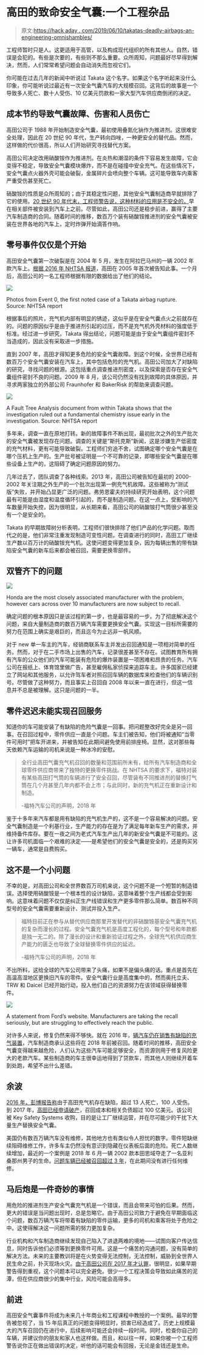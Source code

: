 # 高田的致命安全气囊:一个工程杂品

> 原文:[https://hack aday . com/2019/06/10/takatas-deadly-airbags-an-engineering-omnishambles/](https://hackaday.com/2019/06/10/takatas-deadly-airbags-an-engineering-omnishambles/)

工程师暂时只是人。这更适用于高管，以及构成现代组织的所有其他人。自然，错误是会犯的。有些是次要的，有些则不那么重要。众所周知，问题最好尽早得到解决，然而，人们常常希望问题会自动消失而忽视它们。

你可能在过去几年的新闻中听说过 Takata 这个名字。如果这个名字听起来没什么印象，你可能听说过最近有一次安全气囊汽车的大规模召回。这背后的故事是一个导致多人死亡、数十人受伤、10 亿美元罚款和一家大型汽车供应商倒闭的决定。

## 成本节约导致气囊故障、伤害和人员伤亡

高田公司于 1988 年开始制造安全气囊，最初使用叠氮化钠作为推进剂。这很难安全处理，因此在 20 世纪 90 年代，生产转向四唑，一种更安全的替代品。然而，这样做的代价很高，所以人们开始研究寻找替代方案。

高田公司决定改用硝酸铵作为推进剂。在炎热和潮湿的条件下容易发生故障，它会变得不稳定，导致安全气囊模块爆炸，而不是在碰撞中安全充气。在这些情况下，安全气囊点火器外壳可能会破裂，金属碎片会喷向整个车辆。这可能导致车内乘客严重受伤甚至死亡。

硝酸铵的性质是众所周知的；由于其稳定性问题，其他安全气囊制造商早就排除了它的使用。[20 世纪 90 年代末，工程师警告说，这种材料的应用是不安全的，](https://www.9news.com.au/national/takata-airbag-recall-whistleblowers-knew-about-deadly-scandal-decades-ago/15075f8a-1bd3-4cd9-a71f-06666238ae10)早在相关部件被安装到汽车上之前。尽管如此，高田公司还是稳步前进，赢得了主要汽车制造商的合同。随着时间的推移，数百万个装有硝酸铵推进剂的安全气囊被安装在世界各地的汽车上，定时炸弹开始滴答作响。

## 零号事件仅仅是个开始

高田安全气囊第一次破裂是在 2004 年 5 月，发生在阿拉巴马州的一辆 2002 年款汽车上。[根据 2016 年 NHTSA 报道](https://www.nhtsa.gov/sites/nhtsa.dot.gov/files/documents/takata_report_internal_investigation.pdf)，高田在 2005 年首次被告知此事。一个月后，高田公司的一名工程师根据有限的数据给出了他们的结论。

![](../Images/a02460593284ba05e8e745c781344c32.png)

Photos from Event 0, the first noted case of a Takata airbag rupture. Source: NHTSA report

根据事后的照片，充气机内部有明显的锈迹，这似乎是在安全气囊点火之前就存在的。问题的原因似乎是由于推进剂引起的过压，而不是充气机外壳材料的强度低于标准。经过进一步研究，Takata 得出结论，问题可能是由于安全气囊组件密封不当造成的，因此没有采取进一步措施。

直到 2007 年，高田才得知更多危险的安全气囊故障。到这个时候，全世界已经有数百万个安全气囊安装在汽车上，其中包括危险的充气机。高田公司加大了对缺陷的研究，寻找问题的根源。这包括重点调查推进剂密度，以及探索是否存在安全气囊组件密封不良的问题。2009 年 8 月，该公司仍然没有找到故障的具体原因，并寻求两家独立的外部公司 Fraunhofer 和 BakerRisk 的帮助来调查问题。

![](../Images/0cd96ea5af01c602f25a0f0dde4c857c.png)

A Fault Tree Analysis document from within Takata shows that the investigation ruled out a fundamental chemistry issue early in the investigation. Source: NHTSA report

多年来，调查一直在原地打转。新的故障事件不断出现，最初批次之外的生产批次的安全气囊被发现存在问题。调查的关键是“斯托克斯”新闻，这是涉嫌生产低密度的充气材料，更有可能导致破裂。工程师们穷追不舍，试图确定哪个安全气囊是在哪个压机上生产的。生产批号被证明是一个不可靠的记录，即哪些安全气囊是在哪些设备上生产的，这阻碍了确定问题原因的努力。

几年过去了，团队调查了各种线索。2013 年，高田公司被告知在最初的 2000-2002 年关注期之外生产的一个批次出现第一例充气机故障。这些被称为“测试版”失败，并开始凸显更广泛的问题。弗劳恩霍夫的持续研究开始表明，这个问题最有可能是由湿度和温度循环引起的，而不是制造问题。在这一点上，受影响的汽车数量开始失控，因为很明显，从长期来看，高田公司的硝酸铵打气筒很少甚至没有一个是安全的。

Takata 的早期故障树分析表明，工程师们很快排除了他们产品的化学问题。取而代之的是，他们非常注重发现制造可变性问题。在调查进行的同时，高田工厂继续生产数以百万计的硝酸铵充气机。这使问题变得更加复杂，因为每辆出售的带有缺陷安全气囊的新车后来都会被召回，需要更换零部件。

## 双管齐下的问题

![](../Images/e019a713e6a248c823e83d3f2b8f5e00.png)

Honda are the most closely associated manufacturer with the problem, however cars across over 10 manufacturers are now subject to recall.

确定问题的根本原因只是该过程的第一步，也是最容易的一步。为了彻底解决这个问题，来自大量制造商的数百万辆汽车需要更换安全气囊。实现这一目标所需要的努力在范围上确实是艰巨的，而且迄今为止远非一帆风顺。

对于 new 单一车主的汽车，经销商联系车主并发出召回通知是一项相对简单的任务。然而，对于在二手市场上出售的汽车，记录很差甚至不存在。试图教育所有拥有汽车的公众他们的汽车可能装有危险的爆炸装置是一项困难和昂贵的任务。汽车公司在报纸上、体育馆里做广告，甚至雇佣私家侦探来追踪车主。许多国家已经建立了网站和其他服务，以允许驾车者对照召回车辆的数据库来检查他们的车辆识别号。尽管做了这种努力，而且事实上召回自 2008 年以来一直在进行，但这一信息并不总是被理解。这只是问题的一半。

## 零件迟迟未能实现召回服务

知道你的车可能安装了有缺陷的危险气囊是一回事。把问题整改好完全是另一回事。在召回过程中，零件供应一直是个问题。车主们被告知，他们将被通知“当零件可用时”把车开进来，并被告知在此期间避免使用前排座椅。显然，这对那些每天依赖汽车运输的司机来说是一种冰冷的安慰。

> 全行业高田气囊充气机召回的数量和范围前所未有，给所有汽车制造商和全球零件供应商带来了独特的更换零件挑战。在 NHTSA 的要求下，福特对装有某些高田打气筒的车辆进行了安全召回，尽管装有不同推进剂的替换打气筒在几个月甚至几年内都不会上市；与此同时，新的充气机正在重新设计和制造。
> 
> -福特汽车公司的声明，2018 年

鉴于十多年来汽车都是用有缺陷的充气机生产的，这不是一个容易解决的问题。安全气囊制造是一个利基行业，生产能力的存在是为了满足每年新车生产的需求，并维持备件库存。要在一夜之间为老式汽车生产出几年的新安全气囊是不可能的。这让许多司机面临一个艰难的决定——是希望他们的安全气囊是安全的，还是购买另一辆车，通常是自费购买。

## 这不是一个小问题

不幸的是，对高田公司和全世界数百万司机来说，这个问题不是一个短暂的制造错误。选择使用硝酸铵是一个根本性的设计缺陷，这意味着整个生产线都会受到影响。这意味着问题不仅仅是纠正生产线错误和生产更多零件那么简单。数百种不同型号的安全气囊需要重新设计、测试并投入生产。

> 福特目前正在参与从替代供应商那里开发替代的非硝酸铵基安全气囊充气机的复杂而漫长的过程。安全气囊充气机是高度工程化的，每个型号和年款都是独一无二的。除了漫长的设计和重新验证过程之外，全球充气机供应商生产能力的匮乏也导致了全球替换零件供应的延迟。
> 
> -福特汽车公司的声明，2018 年

不出所料，这给全球的汽车公司带来了头痛，如果不是偏头痛的话。重点是首先在高温高湿地区更换旧汽车的零件。安全气囊行业是高度集中的，然而奥托立夫、TRW 和 Daicel 已经开始行动，投入他们自己的资源努力在该领域获得替换零件。

![](../Images/755927482b502c5e54b0e4065284062a.png)

A statement from Ford’s website. Manufacturers are taking the recall seriously, but are struggling to effectively reach the public.

对许多人来说，修复仍然来得不够快。就在 2016 年，[辆汽车仍在销售有缺陷的充气装置](http://fortune.com/2016/06/01/takata-airbags-carmakers/)，汽车制造商承认这些将在 2018 年前被召回。随着时间的推移，高田安全气囊变得越来越危险，人们认为这些汽车可能足够安全，而资源则用于修复风险更大的老款汽车。某些制造商的车主很幸运地得到了贷款车，而其他人则继续开着车到处跑，希望不出什么差错。

## 余波

[2016 年，彭博报告称](https://www.bloomberg.com/news/features/2016-06-02/sixty-million-car-bombs-inside-takata-s-air-bag-crisis)由于高田充气机存在缺陷，超过 13 人死亡，100 人受伤。到 2017 年，[高田已经申请破产](https://www.reuters.com/article/us-takata-bankruptcy-japan/japanese-airbag-maker-takata-files-for-bankruptcy-gets-chinese-backing-idUSKBN19G0ZG)，召回成本和相关负债超过 100 亿美元。该公司被 Key Safety Systems 收购，目的是让工厂继续运营，并在尽可能少的干扰下大量生产替换安全气囊。

美国仍有数百万辆汽车没有维修，其他地方也有类似令人担忧的数字。零件短缺继续阻碍维修工作，许多车主仍然没有意识到隐藏在仪表板后面的危险。死亡人数继续增加，最近的一个案例是 2018 年 6 月一辆 2002 款本田思域夺走了一名亚利桑那州男子的生命。[问题车辆已经被召回超过 3 年](https://www.kgun9.com/news/region-west-valley/buckeye/wife-of-man-killed-by-takata-airbag-in-buckeye-crash-speaks-out)，在此期间没有进行任何维修。

## 马后炮是一件奇妙的事情

用危险的推进剂生产安全气囊充气机是一个错误，而且会带来可怕的后果。然而，更大的错误是当问题出现时，总是忽略它。由于高田公司致力于避免在早期面临这个问题，数百万辆汽车将带着有缺陷的零件运输，更多的司机和乘客将处于危险之中。这使得解决这一问题所需的努力更加复杂。

行业机构和汽车制造商继续发现自己陷入了进退两难的境地——试图向客户传达信息，同时告诉他们必须等到更换零件可用。这是一个痛苦的沟通问题，没有简单的解决方法。未来的主要教训将是在火势变得无法控制，无法控制，威胁到全世界人民生命之前，扑灭现场火灾。[由于高田公司在 2017 年才认罪](https://www.cnbc.com/2017/02/27/takata-pleads-guilty-in-air-bag-scandal-agrees-to-pay-1b.html)，很明显，如果早期警告得到重视，这个问题本可以完全避免。很少一个工程决策会导致如此痛苦的泥潭，但在供应商很少的集中行业，风险可能会高得多。

## 前进

高田安全气囊事件将成为未来几十年商业和工程课程中教授的一个案例。最早的警告被忽视了，当 15 年后真正的问题变得明显时，损害已经造成了。历史上规模最大的汽车召回仍在进行中，后续影响可能还会持续一段时间。同时，检查你自己的车辆，并建议你的朋友和家人也这样做。而且，和以往一样，如果你被一个工程师警告说你正在做出错误的决定，听他的话可能会有回报，无论是金钱还是生命。